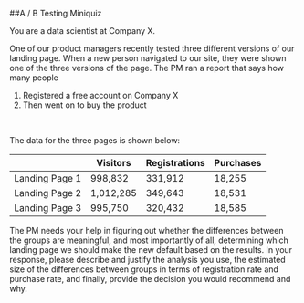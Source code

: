 ##A / B Testing Miniquiz

You are a data scientist at Company X.

One of our product managers recently tested three different versions of our
landing page. When a new person navigated to our site, they were shown one
of the three versions of the page. The PM ran a report that says how many
people

1. Registered a free account on Company X
2. Then went on to buy the product

<br>

The data for the three pages is shown below:


|                | Visitors  | Registrations | Purchases |
|----------------|-----------|---------------|-----------|
| Landing Page 1 | 998,832   | 331,912       | 18,255    |
| Landing Page 2 | 1,012,285 | 349,643       | 18,531    |
| Landing Page 3 | 995,750   | 320,432       | 18,585    |


The PM needs your help in figuring out whether the differences between the
groups are meaningful, and most importantly of all, determining which landing
page we should make the new default based on the results. In your response,
please describe and justify the analysis you use, the estimated size of the
differences between groups in terms of registration rate and purchase rate,
and finally, provide the decision you would recommend and why.
